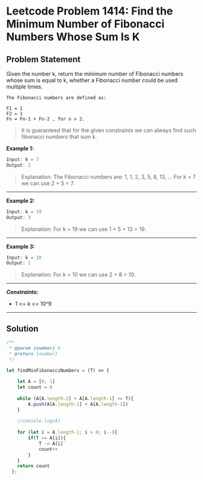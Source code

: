 # Leetcode Problem 1414: Find the Minimum Number of Fibonacci Numbers Whose Sum Is K

## Problem Statement
Given the number k, return the minimum number of Fibonacci numbers whose sum is equal to k, whether a Fibonacci number could be used multiple times.

```
The Fibonacci numbers are defined as:

F1 = 1
F2 = 1
Fn = Fn-1 + Fn-2 , for n > 2.
```
> It is guaranteed that for the given constraints we can always find such fibonacci numbers that sum k.
 
**Example 1:**

```javascript
Input: k = 7
Output: 2 
```
> Explanation: The Fibonacci numbers are: 1, 1, 2, 3, 5, 8, 13, ... For k = 7 we can use 2 + 5 = 7.
---
**Example 2:**

```javascript
Input: k = 19
Output: 3 
```
> Explanation: For k = 19 we can use 1 + 5 + 13 = 19.
---
**Example 3:**

```javascript
Input: k = 10
Output: 2 
```
> Explanation: For k = 10 we can use 2 + 8 = 10.
---
***Constraints:***
- 1 <= k <= 10^9
---

## Solution

```javascript
/**
 * @param {number} k
 * @return {number}
 */

let findMinFibonacciNumbers = (T) => {
    
    let A = [0, 1]
    let count = 0
    
    while (A[A.length-2] + A[A.length-1] <= T){
        A.push(A[A.length-2] + A[A.length-1])
    }
    
    //console.log(A)
    
    for (let i = A.length-1; i > 0; i--){
        if(T >= A[i]){
            T -= A[i]
            count++
        }
    }
    return count
  };  
    
```
